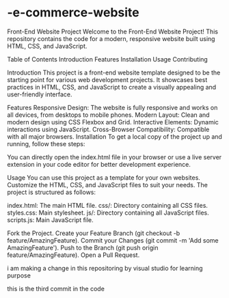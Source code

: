 # -e-commerce-website

Front-End Website Project
Welcome to the Front-End Website Project! This repository contains the code for a modern, responsive website built using HTML, CSS, and JavaScript.

Table of Contents
Introduction
Features
Installation
Usage
Contributing

Introduction
This project is a front-end website template designed to be the starting point for various web development projects. It showcases best practices in HTML, CSS, and JavaScript to create a visually appealing and user-friendly interface.

Features
Responsive Design: The website is fully responsive and works on all devices, from desktops to mobile phones.
Modern Layout: Clean and modern design using CSS Flexbox and Grid.
Interactive Elements: Dynamic interactions using JavaScript.
Cross-Browser Compatibility: Compatible with all major browsers.
Installation
To get a local copy of the project up and running, follow these steps:

You can directly open the index.html file in your browser or use a live server extension in your code editor for better development experience.

Usage
You can use this project as a template for your own websites. Customize the HTML, CSS, and JavaScript files to suit your needs. The project is structured as follows:

index.html: The main HTML file.
css/: Directory containing all CSS files.
styles.css: Main stylesheet.
js/: Directory containing all JavaScript files.
scripts.js: Main JavaScript file.

Fork the Project.
Create your Feature Branch (git checkout -b feature/AmazingFeature).
Commit your Changes (git commit -m 'Add some AmazingFeature').
Push to the Branch (git push origin feature/AmazingFeature).
Open a Pull Request.

i am making a change in this repositoring by visual studio for learning purpose

this is the third commit in the code
